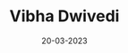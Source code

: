 ---
layout: member
category: Project-Associate
title: Vibha Dwivedi
date: 20-03-2023
image: 'vibhad.jpeg'
role: Data Analyst

permalink: 'team/vibha'
social:
    linkedin: 
    twitter:
    orcid: 
    google-scholar: 
    email: vibhad@iitk.ac.in
---